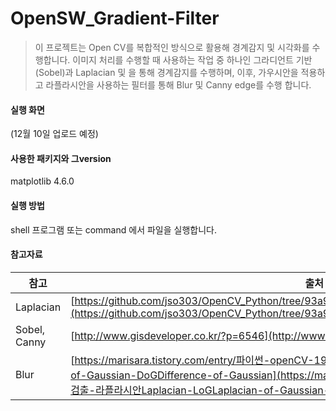 # OpenSW_Gradient-Filter

> 이 프로젝트는 Open CV를 복합적인 방식으로 활용해  경계감지 및 시각화를 수행합니다. 
> 이미지 처리를 수행할 때 사용하는 작업 중 하나인 그라디언트 기반(Sobel)과 Laplacian 및 을 통해 경계감지를 수행하며, 
> 이후, 가우시안을 적용하고 라플라시안을 사용하는 필터를 통해 Blur 및 Canny edge를 수행 합니다. 

#### 실행 화면
(12월 10일 업로드 예정)

#### 사용한 패키지와 그version 
matplotlib 4.6.0

#### 실행 방법
shell 프로그램 또는 command 에서 파일을 실행합니다.

#### 참고자료
| 참고 | 출처 |
| ------ | ------ |
| Laplacian | [https://github.com/jso303/OpenCV_Python/tree/93a9ade410a58ea7a4db38d994c235347840cb7d](https://github.com/jso303/OpenCV_Python/tree/93a9ade410a58ea7a4db38d994c235347840cb7d) |
| Sobel, Canny | [http://www.gisdeveloper.co.kr/?p=6546](http://www.gisdeveloper.co.kr/?p=6546) |
| Blur | [https://marisara.tistory.com/entry/파이썬-openCV-19-에지검출-라플라시안Laplacian-LoGLaplacian-of-Gaussian-DoGDifference-of-Gaussian](https://marisara.tistory.com/entry/파이썬-openCV-19-에지검출-라플라시안Laplacian-LoGLaplacian-of-Gaussian-DoGDifference-of-Gaussian) |


